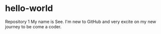 # hello-world
Repository 1
My name is See. I'm new to GitHub and very excite on my new journey to be come a coder. 
